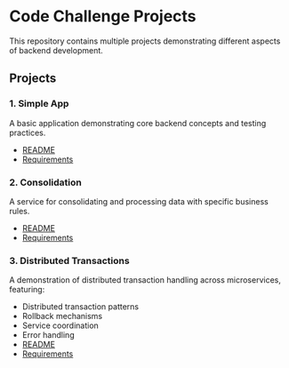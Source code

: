 # Code Challenge Projects

This repository contains multiple projects demonstrating different aspects of backend development.

## Projects

### 1. Simple App

A basic application demonstrating core backend concepts and testing practices.

- [README](simple_app/README.md)
- [Requirements](simple_app/REQUIREMENTS.md)

### 2. Consolidation

A service for consolidating and processing data with specific business rules.

- [README](consolidation/README.md)
- [Requirements](consolidation/REQUIREMENTS.md)

### 3. Distributed Transactions

A demonstration of distributed transaction handling across microservices, featuring:

- Distributed transaction patterns
- Rollback mechanisms
- Service coordination
- Error handling
- [README](dist_transactions/README.md)
- [Requirements](dist_transactions/REQUIREMENTS.md)
